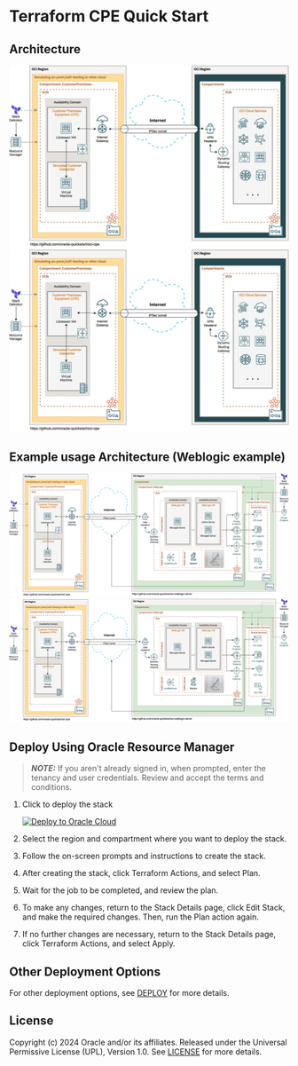 # Terraform CPE Quick Start

## Architecture

![OCI CPE Architecture](./images/oci_cpe_generic_architecture.png#gh-light-mode-only)![OCI CPE Architecture - Dark Mode](./images/oci_cpe_generic_architecture_dark.png#gh-dark-mode-only)

## Example usage Architecture (Weblogic example)


![OCI CPE Tutorial Architecture](./images/oci_cpe_wls_tutorial_architecture.png#gh-light-mode-only)![OCI CPE Architecture - Dark Mode](./images/oci_cpe_wls_tutorial_architecture_dark.png#gh-dark-mode-only)

## Deploy Using Oracle Resource Manager

> ___NOTE:___ If you aren't already signed in, when prompted, enter the tenancy and user credentials. Review and accept the terms and conditions.

1. Click to deploy the stack

    [![Deploy to Oracle Cloud][magic_button]][magic_cpe_stack]

1. Select the region and compartment where you want to deploy the stack.

1. Follow the on-screen prompts and instructions to create the stack.

1. After creating the stack, click Terraform Actions, and select Plan.

1. Wait for the job to be completed, and review the plan.

1. To make any changes, return to the Stack Details page, click Edit Stack, and make the required changes. Then, run the Plan action again.

1. If no further changes are necessary, return to the Stack Details page, click Terraform Actions, and select Apply.

## Other Deployment Options

For other deployment options, see [DEPLOY](./DEPLOY.md) for more details.

## License

Copyright (c) 2024 Oracle and/or its affiliates.
Released under the Universal Permissive License (UPL), Version 1.0.
See [LICENSE](./LICENSE) for more details.

[magic_button]: https://oci-resourcemanager-plugin.plugins.oci.oraclecloud.com/latest/deploy-to-oracle-cloud.svg
[magic_cpe_stack]: https://cloud.oracle.com/resourcemanager/stacks/create?zipUrl=https://github.com/oracle-quickstart/oci-cpe/releases/latest/download/oci-cpe-stack.zip
